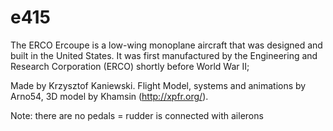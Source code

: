 # e415
The ERCO Ercoupe is a low-wing monoplane aircraft that was designed and built in the United States. It was first manufactured by the Engineering and Research Corporation (ERCO) shortly before World War II;

Made by Krzysztof Kaniewski. Flight Model, systems and animations by Arno54, 3D model by Khamsin (http://xpfr.org/).

Note: there are no pedals = rudder is connected with ailerons